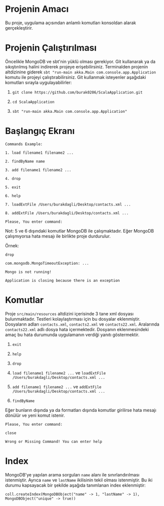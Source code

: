 # Projenin Amacı

Bu proje, uygulama açısından anlamlı komutları konsoldan alarak gerçekleştirir.

# Projenin Çalıştırılması

Öncelikle MongoDB ve sbt'nin yüklü olması gerekiyor. Git kullanarak ya da sıkıştırılmış halini indirerek projeye erişebilirsiniz.
Terminalden projenin altdizinine giderek ```sbt "run-main akka.Main com.console.app.Application``` komutu ile projeyi çalıştırabilirsiniz. Git kullanmak isteyenler aşağıdaki komutları sırayla uygulayabilirler:

1. ```git clone https://github.com/burak0206/ScalaApplication.git```

2. ```cd ScalaApplication```

3. ```sbt "run-main akka.Main com.console.app.Application"```

# Başlangıç Ekranı

```Commands Example:```

```1. load filename1 filename2 ...```

```2. findByName name```

```3. add filename1 filename2 ...```

```4. drop```

```5. exit```

```6. help```

```7. loadExtFile /Users/burakdagli/Desktop/contacts.xml ...```

```8. addExtFile /Users/burakdagli/Desktop/contacts.xml ...```

```Please, You enter command:```

Not: 5 ve 6 dışındaki komutlar MongoDB ile çalışmaktadır. Eğer MongoDB çalışmıyorsa hata mesajı ile birlikte proje durdurulur.

Örnek:

`drop`

`com.mongodb.MongoTimeoutException: ... `

`Mongo is not running!`

`Application is closing because there is an exception`

# Komutlar

Proje `src/main/resources` altdizini içerisinde 3 tane xml dosyası bulunmaktadır. Testleri kolaylaştırması için bu dosyalar eklenmiştir. Dosyaların adları `contacts.xml`, `contacts2.xml` ve `contacts22.xml`. Aralarında `contacts22.xml` adlı dosya hata içermektedir. Dosyanın eklenmesindeki amaç bu hata durumunda uygulamanın verdiği yanıtı göstermektir.

1. `exit`

2. `help`

3. `drop`

4. `load filename1 filename2 ...` ve `loadExtFile /Users/burakdagli/Desktop/contacts.xml ...`

5. `add filename1 filename2 ...` ve `addExtFile /Users/burakdagli/Desktop/contacts.xml ...`

6. `findByName`

Eğer bunların dışında ya da formatları dışında komutlar girilirse hata mesajı dönülür ve yeni komut istenir.

`Please, You enter command:`

`close`

`Wrong or Missing Command! You can enter help`

# Index

MongoDB'ye yapılan arama sorguları `name` alanı ile sınırlandırılması istenmiştir. Ayrıca `name` ve `lastName` ikilisinin tekil olması istenmiştir. Bu iki durumu kapsayacak bir şekilde aşağıda tanımlanan index eklenmiştir:

`coll.createIndex(MongoDBObject("name" -> 1, "lastName" -> 1), MongoDBObject("unique" -> true))`







